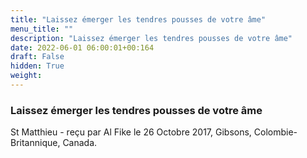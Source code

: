 ```yaml
---
title: "Laissez émerger les tendres pousses de votre âme"
menu_title: ""
description: "Laissez émerger les tendres pousses de votre âme"
date: 2022-06-01 06:00:01+00:164
draft: False
hidden: True
weight:
---
```

### Laissez émerger les tendres pousses de votre âme

St Matthieu - reçu par Al Fike le 26 Octobre 2017, Gibsons, Colombie-Britannique, Canada.




